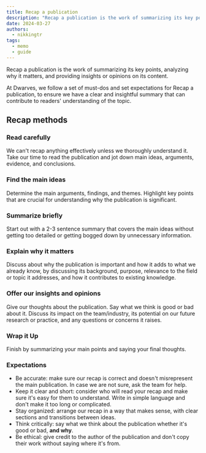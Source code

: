 ```yaml
---
title: Recap a publication
description: "Recap a publication is the work of summarizing its key points, analyzing why it matters, and providing insights or opinions on its content. At Dwarves, we follow a set of must-dos and set expectations for Recap a publication, to ensure we have a clear and insightful summary that can contribute to readers' understanding of the topic."
date: 2024-03-27
authors:
  - nikkingtr
tags:
  - memo
  - guide
---
```


Recap a publication is the work of summarizing its key points, analyzing why it matters, and providing insights or opinions on its content.

At Dwarves, we follow a set of must-dos and set expectations for Recap a publication, to ensure we have a clear and insightful summary that can contribute to readers' understanding of the topic.

## Recap methods

### Read carefully

We can't recap anything effectively unless we thoroughly understand it. Take our time to read the publication and jot down main ideas, arguments, evidence, and conclusions.

### Find the main ideas

Determine the main arguments, findings, and themes. Highlight key points that are crucial for understanding why the publication is significant.

### Summarize briefly

Start out with a 2-3 sentence summary that covers the main ideas without getting too detailed or getting bogged down by unnecessary information.

### Explain why it matters

Discuss about why the publication is important and how it adds to what we already know, by discussing its background, purpose, relevance to the field or topic it addresses, and how it contributes to existing knowledge.

### Offer our insights and opinions

Give our thoughts about the publication. Say what we think is good or bad about it.
Discuss its impact on the team/industry, its potential on our future research or practice, and any questions or concerns it raises.

### Wrap it Up

Finish by summarizing your main points and saying your final thoughts.

### Expectations

- Be accurate: make sure our recap is correct and doesn't misrepresent the main publication. In case we are not sure, ask the team for help.
- Keep it clear and short: consider who will read your recap and make sure it's easy for them to understand. Write in simple language and don't make it too long or complicated.
- Stay organized: arrange our recap in a way that makes sense, with clear sections and transitions between ideas.
- Think critically: say what we think about the publication whether it's good or bad, **and why**.
- Be ethical: give credit to the author of the publication and don't copy their work without saying where it's from.
